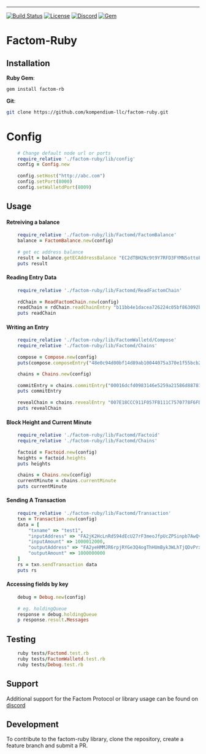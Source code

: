
----

[![Build Status](https://travis-ci.com/kompendium-llc/factom-ruby-client.svg?branch=master)](https://travis-ci.com/kompendium-llc/factom-ruby-client)
[![License](https://img.shields.io/badge/license-MIT-blue.svg)](https://github.com/kompendium-llc/factom-ruby-client/blob/master/LICENSE)
[![Discord](https://img.shields.io/discord/419201548372017163.svg?label=&logo=discord&logoColor=ffffff&color=7389D8&labelColor=6A7EC2)](https://discord.gg/mYmcQM2)
[![Gem](https://img.shields.io/gem/v/factom.svg?style=flat)](http://rubygems.org/gems/factom "View this project in Rubygems")

# Factom-Ruby

## Installation

**Ruby Gem**:
```bash
gem install factom-rb
```

**Git**:
```bash
git clone https://github.com/kompendium-llc/factom-ruby.git
```

    
# Config
```ruby
    # Change default node url or ports
    require_relative './factom-ruby/lib/config'
    config = Config.new
    
    config.setHost("http://abc.com")
    config.setPort(8000)
    config.setWalletdPort(8009)
```

## Usage

#### Retreiving a balance
```ruby
    require_relative './factom-ruby/lib/Factomd/FactomBalance'
    balance = FactomBalance.new(config)
    
    # get ec address balance
    result = balance.getECAddressBalance "EC2dTBH2Nc9t9Y7RFD3FYMN5ottoPeHdk6xqUWEc6eHVoBPj6CmH"
    puts result 
```

#### Reading Entry Data
```ruby
    require_relative './factom-ruby/lib/Factomd/ReadFactomChain'
    
    rdChain = ReadFactomChain.new(config)
    readChain = rdChain.readChainEntry "b11bb4e1dacea726224c05bf863092ba02d301de55c08039f381e6e0ad1cef0d"
    puts readChain
```

####  Writing an Entry
```ruby
    require_relative './factom-ruby/lib/FactomWalletd/Compose'
    require_relative './factom-ruby/lib/Factomd/Chains'
    
    compose = Compose.new(config)
    puts(compose.composeEntry("48e0c94d00bf14d89ab10044075a370e1f55bcb28b2ff16206d865e192827645","EC2DKSYyRcNWf7RS963VFYgMExo1824HVeCfQ9PGPmNzwrcmgm2r"))

    chains = Chains.new(config)
    
    commitEntry = chains.commitEntry("00016dcfd0983146e5259a21586d887816878126d2e1dd28d446a11d6ab7987f4dc78f2e4e5c17d763ad62244461094efc15bd4f1b2a899e01037416545862d9990806e17e5fe246310ceacb573703b7a8e7f59e11351a23ad48bc22062ff28246748e90231e980bfe58514d89325855ba189f585c259aaaa4b7a420b3c6704fe692cdd49cc4a962e1fe07569bb35841e98b2aae647aff2c163f67722d51024a28e7f05635d07b61f0093a50289281b4a22bb1dc65bfe4a7ecb74f7bff9c58c580c48943c86b9a0e")
    puts commitEntry
    
    revealChain = chains.revealEntry "007E18CCC911F057FB111C7570778F6FDC51E189F35A6E6DA683EC2A264443531F000E0005746573745A0005746573745A48656C6C6F20466163746F6D21"
    puts revealChain
```

#### Block Height and Current Minute
```ruby
    require_relative './factom-ruby/lib/Factomd/Factoid'
    require_relative './factom-ruby/lib/Factomd/Chains'
    
    factoid = Factoid.new(config)
    heights = factoid.heights
    puts heights
    
    chains = Chains.new(config)
    currentMinute = chains.currentMinute
    puts currentMinute
```

#### Sending A Transaction
```ruby
    require_relative './factom-ruby/lib/Factomd/Transaction'
    txn = Transaction.new(config)
    data = [
        "txname" => "test1",
        "inputAddress" => "FA2jK2HcLnRdS94dEcU27rF3meoJfpUcZPSinpb7AwQvPRY6RL1Q",
        "inputAmount" => 1000012000,
        "outputAddress" => "FA2yeHMMJR6rpjRYGe3Q4ogThHUmByk3WLhTjQDvPrxDoTYF8BbC",
        "outputAmount" => 1000000000
    ]
    rs = txn.sendTransaction data
    puts rs
```

#### Accessing fields by key
``` ruby
    debug = Debug.new(config)
    
    # eg. holdingQueue
    response = debug.holdingQueue
    p response.result.Messages
```

## Testing
```ruby
    ruby tests/Factomd.test.rb
    ruby tests/FactomWalletd.test.rb
    ruby tests/Debug.test.rb
```
## Support

Additional support for the Factom Protocol or library usage can be found on [discord](https://discord.gg/mYmcQM2)

## Development

To contribute to the factom-ruby library, clone the repository, create a feature branch and submit a PR.
